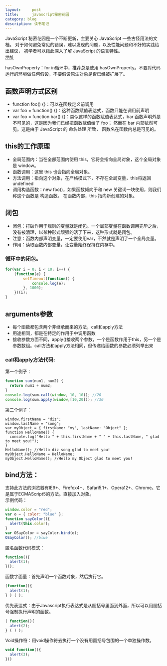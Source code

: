 ```yaml
---
layout:     post
title:      javascript秘密花园
category: blog
description: 读书笔记
---   
```


JavaScript 秘密花园是一个不断更新，主要关心 JavaScript 一些古怪用法的文档。 对于如何避免常见的错误，难以发现的问题，以及性能问题和不好的实践给出建议， 初学者可以籍此深入了解 JavaScript 的语言特性。   
[地址](http://www.jb51.net/onlineread/JavaScript-Garden-CN/)   

hasOwnProperty：for in循环中，推荐总是使用 hasOwnProperty。不要对代码运行的环境做任何假设，不要假设原生对象是否已经被扩展了。   

## 函数声明方式区别   
- function foo() {}：可以在函数定义前调用   
- var foo = function() {}：这种函数赋值表达式，函数只能在调用前声明   
- var foo = function bar() {}：类似这样的函数赋值表达式，bar 函数声明外是不可见的，这是因为我们已经把函数赋值给了 foo； 然而在 bar 内部依然可见。这是由于 JavaScript 的 命名处理 所致， 函数名在函数内总是可见的。

## this的工作原理   
- 全局范围内：当在全部范围内使用 this，它将会指向全局对象，这个全局对象是 window。
- 函数调用：这里 this 也会指向全局对象。
- 方法调用：指向这个对象，在严格模式下，不存在全局变量，this将返回undefined
- 调用构造函数：new foo()，如果函数倾向于和 new 关键词一块使用，则我们称这个函数是 构造函数。 在函数内部，this 指向新创建的对象。

## 闭包   

- 闭包：打破作用于规则的变量就是闭包。一个局部变量在函数调用完毕之后，没有被清理，以某种形式顽强的活了下来，这种形式就是闭包。
- 注意：函数内部声明变量，一定要使用var，不然就是声明了一个全局变量。
- 作用：读取函数内部变量，让变量始终保持在内存中。
### 循环中的闭包。   

```javascript
for(var i = 0; i < 10; i++) {
    (function(e) {
        setTimeout(function() {
            console.log(e);  
        }, 1000);
    })(i);
}
```   

## arguments参数   

- 每个函数都包含两个非继承而来的方法，call和apply方法   
- 用途相同，都是在特定的作用于中调用函数   
- 接收参数方面不同，apply()接收两个参数，一个是函数作用于this，另一个是参数数组。call方法和apply方法相同，但传递给函数的参数必须列举出来   

### call和apply方法代码:   

第一个例子：   

```javascript
function sum(num1, num2) {
  return num1 + num2;
}
console.log(sum.call(window, 10, 10)); //20
console.log(sum.apply(window,[10,20])); //30
```   

第二个例子：   

```javscript
window.firstName = "diz";
window.lastName = "song";
var myObject = { firstName: "my", lastName: "Object" };
function HelloName() {
  console.log("Hello " + this.firstName + " " + this.lastName, " glad to meet you!");
}
HelloName(); //Hello diz song glad to meet you!
myObject.HelloName = HelloName;
myObject.HelloName(); //Hello my Object glad to meet you!
```   


## bind方法：
支持此方法的浏览器有IE9+、Firefox4+、Safari5.1+、Opera12+、Chrome。它是属于ECMAScript5的方法。直接加入对象。   
示例代码：   

```javascript
window.color = "red";
var o = { color: "blue" };
function sayColor(){
  alert(this.color);
}
var OSayColor = sayColor.bind(o);
OSayColor(); //blue
```

匿名函数代码模式：   

```javascript
function(){
  alert(1);
}();
```   

函数字面量：首先声明一个函数对象，然后执行它。   

```javascript
(function(){
  alert(1);
} ) ( );
```
优先表达式：由于Javascript执行表达式是从圆括号里面到外面，所以可以用圆括号强制执行声明的函数。   

```javascript
( function(){
  alert(2);
} ( ) );
```
Void操作符：用void操作符去执行一个没有用圆括号包围的一个单独操作数。   

```javascript
void function(){
  alert(3);
}()
```
